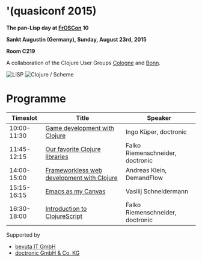 # '(quasiconf 2015)

**The pan-Lisp day at [FrOSCon](https://www.froscon.de/) 10**

**Sankt Augustin (Germany), Sunday, August 23rd, 2015**

__Room C219__

A collaboration of the Clojure User Groups
[Cologne](http://www.meetup.com/clojure-cologne/) and
[Bonn](https://groups.google.com/forum/#!forum/clojure-user-group-bonn).


![LISP](http://www.lisperati.com/lisplogo_flag2_256.png)
![Clojure / Scheme](https://github.com/friemen/cugb/blob/master/scheme%2Bclojure.png)


# Programme


Timeslot | Title | Speaker
--- | --- | ---
10:00-11:30 | [Game development with Clojure](http://programm.froscon.de/2015/events/1634.html) | Ingo Küper, doctronic
11:45-12:15 | [Our favorite Clojure libraries](http://programm.froscon.de/2015/events/1683.html) | Falko Riemenschneider, doctronic
14:00-15:00 | [Frameworkless web development with Clojure](http://programm.froscon.de/2015/events/1635.html) | Andreas Klein, DemandFlow
15:15-16:15 | [Emacs as my Canvas](http://programm.froscon.de/2015/events/1667.html) | Vasilij Schneidermann
16:30-18:00 | [Introduction to ClojureScript](http://programm.froscon.de/2015/events/1636.html) | Falko Riemenschneider, doctronic


Supported by

* [bevuta IT GmbH](http://www.bevuta.com)
* [doctronic GmbH & Co. KG](http://www.doctronic.de/)
